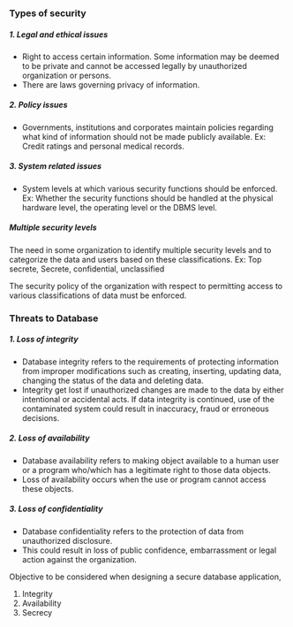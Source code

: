 ### Types of security
##### 1. Legal and ethical issues
- Right to access certain information.
	Some information may be deemed to be private and cannot be accessed legally by unauthorized organization or persons. 
- There are laws governing privacy of information.
##### 2. Policy issues
- Governments, institutions and corporates maintain policies regarding what kind of information should not be made publicly available. 
Ex: Credit ratings and personal medical records.
##### 3. System related issues
- System levels at which various security functions should be enforced. 
Ex: Whether the security functions should be handled at the physical hardware level, the operating level or the DBMS level. 
##### Multiple security levels
The need in some organization to identify multiple security levels and to categorize the data and users based on these classifications. 
Ex: Top secrete, Secrete, confidential, unclassified

The security policy of the organization with respect to permitting access to various classifications of data must be enforced. 

### Threats to Database
##### 1. Loss of integrity
- Database integrity refers to the requirements of protecting information from improper modifications such as creating, inserting, updating data, changing the status of the data and deleting data.
- Integrity get lost if unauthorized changes are made to the data by either intentional or accidental acts. If data integrity is continued, use of the contaminated system could result in inaccuracy, fraud or erroneous decisions. 
##### 2. Loss of availability
- Database availability refers to making object available to a human user or a program who/which has a legitimate right to those data objects. 
- Loss of availability occurs when the use or program cannot access these objects. 
##### 3. Loss of confidentiality
- Database confidentiality refers to the protection of data from unauthorized disclosure.
- This could result in loss of public confidence, embarrassment or legal action against the organization. 

Objective to be considered when designing a secure database application,
1. Integrity
2. Availability
3. Secrecy
